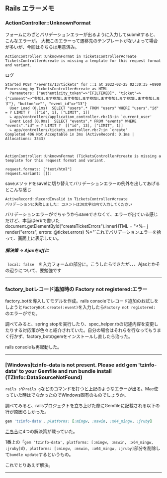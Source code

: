 ## Rails エラーメモ

### ActionController::UnknownFormat

フォームにわざとバリデーションエラーが出るように入力してsubmitすると、こんなエラーが。
大概このエラーって遷移先のテンプレートがないよって場合が多いが、今回はそちらは用意済み。
```
ActionController::UnknownFormat in TicketsController#create
TicketsController#create is missing a template for this request format and variant.
```
ログ
```
Started POST "/events/13/tickets" for ::1 at 2022-02-25 02:30:35 +0900
Processing by TicketsController#create as HTML
  Parameters: {"authenticity_token"=>"[FILTERED]", "ticket"=>{"comment"=>"参加します参加します参加します参加します参加します参加します参加します"}, "button"=>"", "event_id"=>"13"}
  User Load (0.1ms)  SELECT "users".* FROM "users" WHERE "users"."id" = ? LIMIT ?  [["id", 1], ["LIMIT", 1]]
  ↳ app/controllers/application_controller.rb:13:in `current_user'
  Event Load (0.0ms)  SELECT "events".* FROM "events" WHERE "events"."id" = ? LIMIT ?  [["id", 13], ["LIMIT", 1]]
  ↳ app/controllers/tickets_controller.rb:7:in `create'
Completed 406 Not Acceptable in 3ms (ActiveRecord: 0.1ms | Allocations: 3343)


  
ActionController::UnknownFormat (TicketsController#create is missing a template for this request format and variant.

request.formats: ["text/html"]
request.variant: []):
```

saveメソッドをsave!に切り替えてバリデーションエラーの例外を出してあげるとこんな感じ
```
ActiveRecord::RecordInvalid in TicketsController#create
バリデーションに失敗しました: コメントは30文字以内で入力してください
```

バリデーションエラーがでちゃうからsaveできなくて、エラーが出ている感じだけど、本当はerbで書いたdocument.getElementById("createTicketErrors").innerHTML = "<%= j render("errors", errors: @ticket.errors) %>"`これでバリデーションエラーを拾って、画面上に表示したい。

##### 解決策 -> Ajaxをoffに
` local: false`　を入力フォームの部分に。こうしたらできたが、、、Ajaxとかその辺りについて、要勉強です

---

### factory_botレコード追加時の Factory not registered:エラー

factory_botを導入してモデルを作成。rails consoleでレコード追加のお試しをしようと`FactoryBot.create(:event)`を入力したら`Factory not registered: `のエラーがでた。

調べてみると、spring stopを実行したり、spec_helper.rbの記述内容を変更したりする対応策が色々と紹介されていた。自分の場合はそれらを行なってもうまく行かず、factory_botのgemをインストールし直したら治った。

rails consoleも再起動した。

---

### [Windows]tzinfo-data is not present. Please add gem 'tzinfo-data' to your Gemfile and run bundle install (TZInfo::DataSourceNotFound)

`rails s`や`rails g`などのコマンドを打つと上記のようなエラーが出る。Mac使っていた時はでなかったのでWindows固有のものでしょうか。

調べてみると、railsプロジェクトを立ち上げた際にGemfileに記載される以下の行が原因らしかった。

``` ruby 
gem 'tzinfo-data', platforms: [:mingw, :mswin, :x64_mingw, :jruby]
```

[こちら](https://qiita.com/tatama/items/3f0f5e42cb5f75b53817)に4つの解決策が載っていた。

1番上の「`gem 'tzinfo-data', platforms: [:mingw, :mswin, :x64_mingw, :jruby]`の`, platforms: [:mingw, :mswin, :x64_mingw, :jruby]`部分を削除して`bundle update`するというもの。

これでとりあえず解決。

---







